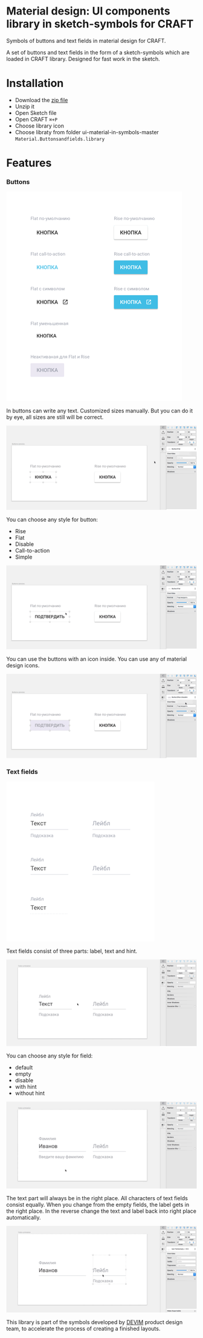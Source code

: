 # Material design: UI components library in sketch-symbols for CRAFT

Symbols of buttons and text fields in material design for CRAFT.

A set of buttons and text fields in the form of a sketch-symbols which are loaded in CRAFT library. Designed for fast work in the sketch.

# Installation

+ Download the [zip file](https://github.com/nostrism/ui-material-in-symbols/archive/master.zip)
+ Unzip it
+ Open Sketch file
+ Open CRAFT `⌘+P`
+ Choose library icon
+ Choose libraty from folder ui-material-in-symbols-master `Material.Buttonsandfields.library`

# Features

### Buttons

![All Buttons](./img/Buttons.png)

In buttons can write any text. Customized sizes manually. But you can do it by eye, all sizes are still will be correct.

![Edit button](./img/btn-01.gif)

You can choose any style for button: 

+ Rise
+ Flat
+ Disable
+ Call-to-action
+ Simple

![Button styles](./img/btn-02.gif)

You can use the buttons with an icon inside. You can use any of material design icons.

![Icon inside](./img/btn-03.gif)

### Text fields

![All Buttons](./img/Fields.png)

Text fields consist of three parts: label, text and hint.

![Edit fields](./img/fields-01.gif)

You can choose any style for field: 

+ default
+ empty
+ disable
+ with hint
+ without hint

![Fields style](./img/fields-02.gif)

The text part will always be in the right place. All characters of text fields consist equally. When you change from the empty fields, the label gets in the right place. In the reverse change the text and label back into right place automatically.

![Fields change](./img/fields-03.gif)

This library is part of the symbols developed by [DEVIM](https://www.devim.team) product design team, to accelerate the process of creating a finished layouts.
